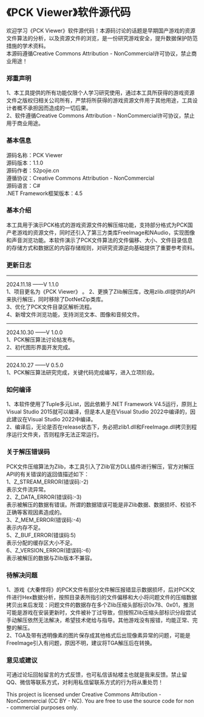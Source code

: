 # 《PCK Viewer》软件源代码   

欢迎学习《PCK Viewer》软件源代码！本源码讨论的话题是早期国产游戏的资源文件算法的分析，以及资源文件的浏览，是一份研究游戏安全，提升数据保护防范措施的学术资料。   
本源码遵循Creative Commons Attribution - NonCommercial许可协议，禁止商业用途！   

### 郑重声明  
1、本工具提供的所有功能仅限个人学习研究使用，通过本工具所获得的游戏资源文件之版权归相关公司所有，严禁将所获得的游戏资源文件用于其他用途，工具设计者概不承担因而造成的一切后果。   
2、软件遵循Creative Commons Attribution - NonCommercial许可协议，禁止用于商业用途。   
   
 ### 基本信息   
源码名称：PCK Viewer   
源码版本：1.1.0  
源码作者：52pojie.cn  
遵循协议：Creative Commons Attribution - NonCommercial    
源码语言：C#  
.NET Framework框架版本：4.5  

### 基本介绍
本工具用于演示PCK格式的游戏资源文件的解压缩功能，支持部分格式为PCK国产老游戏的资源文件，同时还引入了第三方类库FreeImage和NAudio，实现图像和声音浏览功能。本软件演示了PCK文件算法的文件偏移、大小、文件目录信息的存储方式和数据区的内容存储规则，对研究资源逆向基础提供了重要参考资料。  

### 更新日志  
--------------------------------------------------  
2024.11.18 ——V 1.1.0  
1、项目更名为《PCK Viewer》  。
2、更换了Zlib解压库，改用zlib.dll提供的API来执行解压，同时移除了DotNetZip类库。  
3、优化了PCK文件目录区解析流程。  
4、新增文件浏览功能，支持浏览文本、图像和音频文件。  
  
--------------------------------------------------  
2024.10.30 ——V 1.0.0  
1、PCK解压算法讨论帖发布。  
2、初代图形界面开发完成。  
  
--------------------------------------------------  
2024.10.27 ——V 0.5.0  
1、PCK解压算法研究完成，关键代码完成编写，进入立项阶段。  

### 如何编译  
1、本软件使用了Tuple多元List，因此依赖于.NET Framework V4.5运行，原则上Visual Studio 2015就可以编译，但是本人是在Visual Studio 2022中编译的，因此建议在Visual Studio 2022中编译。  
2、编译后，无论是否在release状态下，务必把zlib1.dll和FreeImage.dll拷贝到程序运行文件夹，否则程序无法正常运行。   

### 关于解压错误码
PCK文件压缩算法为Zlib，本工具引入了Zlib官方DLL插件进行解压，官方对解压API的有关错误的返回值描述如下：   
1、Z_STREAM_ERROR(错误码:-2)   
表示文件流异常。   
2、Z_DATA_ERROR(错误码:-3)   
表示被解压的数据有错误。所谓的数据错误可能是非Zlib数据、数据损坏、校验不正确等客观因素造成的。   
3、Z_MEM_ERROR(错误码:-4)   
表示内存不足。   
5、Z_BUF_ERROR(错误码:5)   
表示分配的缓存区大小不足。   
6、Z_VERSION_ERROR(错误码:-6）   
表示被解压的数据与Zlib版本不兼容。   

### 待解决问题    
1、游戏《大秦悍将》的PCK文件有部分文件解压报错显示数据损坏，后对PCK文件进行Hex数据分析，按照目录表所指引的文件偏移和大小将问题文件的压缩数据拷贝出来后发现：问题文件的数据存在多个Zlib压缩头部标识0x78、0x01，推测可能是游戏在安装更新时，文件被补丁过导致，但按照Zlib压缩头部标识分段尝试手动解压依然无法解决，希望技术佬给与指导。其他游戏没有报错，均能正常、完整的解压。   
2、TGA及带有透明像素的图片保存成其他格式后出现像素异常的问题，可能是FreeImage引入有问题，原因不明，建议将TGA解压后在转换。   

### 意见或建议
可通过论坛回帖留言的方式反馈，也可私信该帖楼主也就是我来反馈。禁止留QQ、微信等联系方式，对利用私信留联系方式的行为将从重处罚！  
 

This project is licensed under Creative Commons Attribution - NonCommercial (CC BY - NC). You are free to use the source code for non - commercial purposes only.
